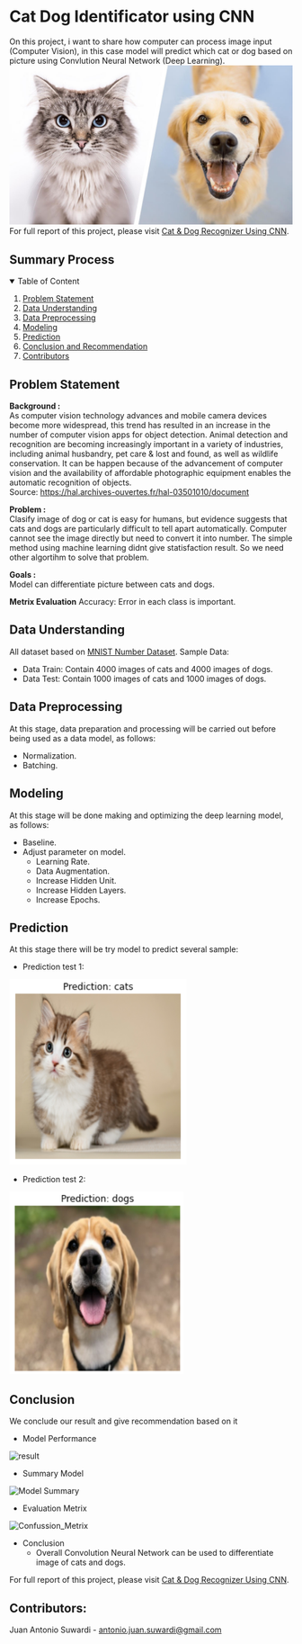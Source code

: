 # Cat Dog Identificator using CNN

On this project, i want to share how computer can process image input (Computer Vision), in this case model will predict which cat or dog based on picture using Convlution Neural Network (Deep Learning).
![cat-dog identificator](Image/head.jpeg)
<br>
For full report of this project, please visit <a href=https://github.com/Juantonios1/Cat-Dog-Identificator-using-CNN/blob/main/Cat%20%26%20Dog%20Identificator%20.Ipynb/Cat%20%26%20Dog%20Identificator%20Using%20Computer%20Vision%20with%20CNN.ipynb>
Cat & Dog Recognizer Using CNN</a>.

## Summary Process
<!-- TABLE OF CONTENTS -->
<details open="open">
  <summary>Table of Content</summary>
  <ol>
    <li><a href="#problem-statement">Problem Statement</a></li>
    <li><a href="#data-understanding">Data Understanding</a></li>
    <li><a href="#data-preprocessing">Data Preprocessing</a></li>
    <li><a href="#modeling">Modeling</a></li>
    <li><a href="#prediction">Prediction</a></li>
    <li><a href="#conclusion">Conclusion and Recommendation</a></li>
    <li><a href="#contributors">Contributors</a></li>
  </ol>
</details>

## Problem Statement
**Background :**  
As computer vision technology advances and mobile camera devices become more widespread, this trend has resulted in an increase in the number of computer vision apps for object detection. Animal detection and recognition are becoming increasingly important in a variety of industries, including animal husbandry, pet care & lost and found, as well as wildlife conservation. It can be happen because of the advancement of computer vision and the availability of affordable photographic equipment enables the automatic recognition of objects.  
Source: https://hal.archives-ouvertes.fr/hal-03501010/document

**Problem :**  
Clasify image of dog or cat is easy for humans, but evidence suggests that cats and dogs are particularly difficult to tell apart automatically. Computer cannot see the image directly but need to convert it into number. The simple method using machine learning didnt give statisfaction result. So we need other algortihm to solve that problem.

**Goals :**  
Model can differentiate picture between cats and dogs.

**Metrix Evaluation**
Accuracy: Error in each class is important.

## Data Understanding

All dataset based on <a href=https://www.kaggle.com/datasets/chetankv/dogs-cats-images> MNIST Number Dataset</a>. Sample Data:

* Data Train: Contain 4000 images of cats and 4000 images of dogs.
* Data Test: Contain 1000 images of cats and 1000 images of dogs.

## Data Preprocessing
At this stage, data preparation and processing will be carried out before being used as a data model, as follows:
* Normalization.
* Batching.

## Modeling
At this stage will be done making and optimizing the deep learning model, as follows:
* Baseline.
* Adjust parameter on model.
  * Learning Rate.
  * Data Augmentation.
  * Increase Hidden Unit.
  * Increase Hidden Layers.
  * Increase Epochs.

## Prediction
At this stage there will be try model to predict several sample:
* Prediction test 1:

![test1](Image/cat.png)

* Prediction test 2:

![test2](Image/dog.png)

## Conclusion 
We conclude our result and give recommendation based on it

* Model Performance

![result](Image/result.png)  <br>

* Summary Model <br>

![Model Summary](Image/summary_model.png)  <br>

* Evaluation Metrix

![Confussion_Metrix](Image/cm.png)  <br>

* Conclusion
  * Overall Convolution Neural Network can be used to differentiate image of cats and dogs.
 

For full report of this project, please visit <a href=https://github.com/Juantonios1/Cat-Dog-Identificator-using-CNN/blob/main/Cat%20%26%20Dog%20Identificator%20.Ipynb/Cat%20%26%20Dog%20Identificator%20Using%20Computer%20Vision%20with%20CNN.ipynb>
Cat & Dog Recognizer Using CNN</a>.

## Contributors:
Juan Antonio Suwardi - antonio.juan.suwardi@gmail.com  
